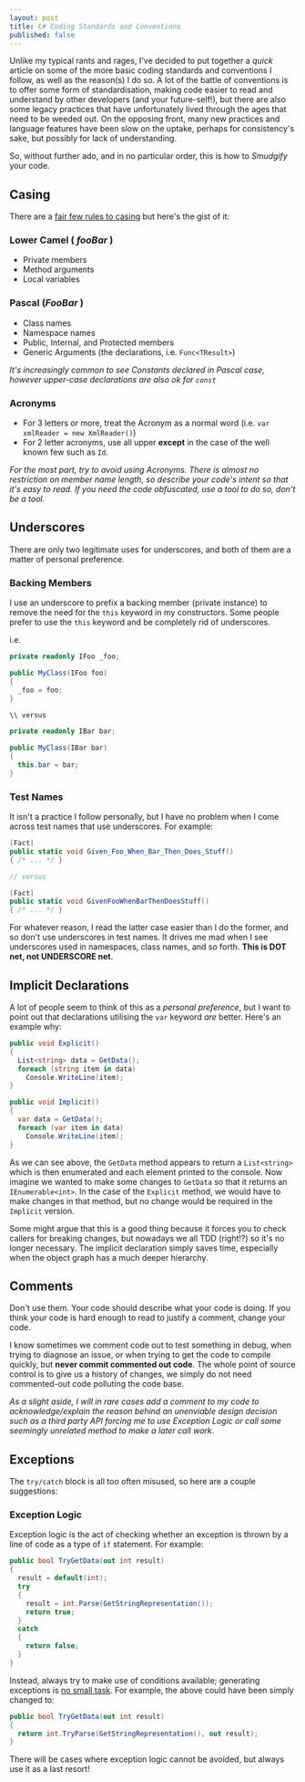 ```yaml
---
layout: post
title: C# Coding Standards and Conventions
published: false
---
```


Unlike my typical rants and rages, I've decided to put together a _quick_ article on some of the more basic coding standards and conventions I follow, as well as the reason(s) I do so. A lot of the battle of conventions is to offer some form of standardisation, making code easier to read and understand by other developers (and your future-self!), but there are also some legacy practices that have unfortunately lived through the ages that need to be weeded out. On the opposing front, many new practices and language features have been slow on the uptake, perhaps for consistency's sake, but possibly for lack of understanding.

So, without further ado, and in no particular order, this is how to _Smudgify_ your code.

## Casing

There are a [fair few rules to casing](https://msdn.microsoft.com/en-us/library/x2dbyw72(v=vs.71).aspx) but here's the gist of it:

### Lower Camel ( _foo**B**ar_ )

* Private members
* Method arguments
* Local variables

### Pascal (_**F**oo**B**ar_ )

* Class names
* Namespace names
* Public, Internal, and Protected members
* Generic Arguments (the declarations, i.e. `Func<TResult>`)

_It's increasingly common to see Constants declared in Pascal case, however upper-case declarations are also ok for `const`_

### Acronyms

* For 3 letters or more, treat the Acronym as a normal word (i.e. `var xmlReader = new XmlReader()`)
* For 2 letter acronyms, use all upper **except** in the case of the well known few such as `Id`.

_For the most part, try to avoid using Acronyms. There is almost no restriction on member name length, so describe your code's intent so that it's easy to read. If you need the code obfuscated, use a tool to do so, don't be a tool_.

## Underscores

There are only two legitimate uses for underscores, and both of them are a matter of personal preference. 

### Backing Members

I use an underscore to prefix a backing member (private instance) to remove the need for the `this` keyword in my constructors. Some people prefer to use the `this` keyword and be completely rid of underscores.

i.e.

```c#
private readonly IFoo _foo;

public MyClass(IFoo foo)
{
  _foo = foo;
}

\\ versus

private readonly IBar bar;

public MyClass(IBar bar)
{
  this.bar = bar;
}
```

### Test Names

It isn't a practice I follow personally, but I have no problem when I come across test names that use underscores. For example:

```c#
[Fact]
public static void Given_Foo_When_Bar_Then_Does_Stuff()
{ /* ... */ }

// versus

[Fact]
public static void GivenFooWhenBarThenDoesStuff()
{ /* ... */ }
```

For whatever reason, I read the latter case easier than I do the former, and so don't use underscores in test names. It drives me mad when I see underscores used in namespaces, class names, and so forth. **This is DOT net, not UNDERSCORE net**.

## Implicit Declarations

A lot of people seem to think of this as a _personal preference_, but I want to point out that declarations utilising the `var` keyword _are_ better. Here's an example why:

```c#
public void Explicit()
{
  List<string> data = GetData();
  foreach (string item in data)
    Console.WriteLine(item);
}

public void Implicit()
{
  var data = GetData();
  foreach (var item in data)
    Console.WriteLine(item);
}
```

As we can see above, the `GetData` method appears to return a `List<string>` which is then enumerated and each element printed to the console. Now imagine we wanted to make some changes to `GetData` so that it returns an `IEnumerable<int>`. In the case of the `Explicit` method, we would have to make changes in that method, but no change would be required in the `Implicit` version.

Some might argue that this is a good thing because it forces you to check callers for breaking changes, but nowadays we all TDD (right!?) so it's no longer necessary. The implicit declaration simply saves time, especially when the object graph has a much deeper hierarchy.

## Comments

Don't use them. Your code should describe what your code is doing. If you think your code is hard enough to read to justify a comment, change your code.

I know sometimes we comment code out to test something in debug, when trying to diagnose an issue, or when trying to get the code to compile quickly, but **never commit commented out code**. The whole point of source control is to give us a history of changes, we simply do not need commented-out code polluting the code base.

_As a slight aside, I will in rare cases add a comment to my code to acknowledge/explain the reason behind an unenviable design decision such as a third party API forcing me to use Exception Logic or call some seemingly unrelated method to make a later call work_.

## Exceptions

The `try/catch` block is all too often misused, so here are a couple suggestions:

### Exception Logic

Exception logic is the act of checking whether an exception is thrown by a line of code as a type of `if` statement. For example:

```c#
public bool TryGetData(out int result)
{
  result = default(int);
  try
  {
    result = int.Parse(GetStringRepresentation());
    return true;
  }
  catch
  {
    return false;
  }
}
```

Instead, always try to make use of conditions available; generating exceptions is [no small task](http://blogs.msdn.com/b/ricom/archive/2006/09/25/771142.aspx). For example, the above could have been simply changed to:

```c#
public bool TryGetData(out int result)
{
  return int.TryParse(GetStringRepresentation(), out result);
}
```

There will be cases where exception logic cannot be avoided, but always use it as a last resort!

